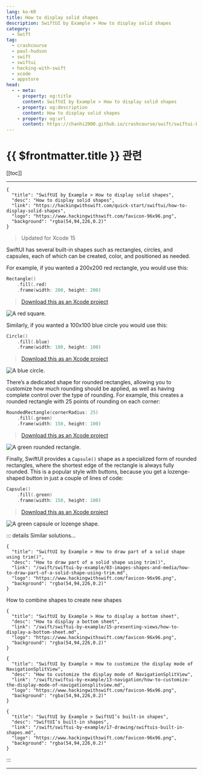 ```yaml
---
lang: ko-KR
title: How to display solid shapes
description: SwiftUI by Example > How to display solid shapes
category:
  - Swift
tag: 
  - crashcourse
  - paul-hudson
  - swift
  - swiftui
  - hacking-with-swift
  - xcode
  - appstore
head:
  - - meta:
    - property: og:title
      content: SwiftUI by Example > How to display solid shapes
    - property: og:description
      content: How to display solid shapes
    - property: og:url
      content: https://chanhi2000.github.io/crashcourse/swift/swiftui-by-example/03-images-shapes-and-media/how-to-display-solid-shapes.html
---
```


# {{ $frontmatter.title }} 관련

[[toc]]

---

```component VPCard
{
  "title": "SwiftUI by Example > How to display solid shapes",
  "desc": "How to display solid shapes",
  "link": "https://hackingwithswift.com/quick-start/swiftui/how-to-display-solid-shapes",
  "logo": "https://www.hackingwithswift.com/favicon-96x96.png",
  "background": "rgba(54,94,226,0.2)"
}
```

> Updated for Xcode 15

SwiftUI has several built-in shapes such as rectangles, circles, and capsules, each of which can be created, color, and positioned as needed.

For example, if you wanted a 200x200 red rectangle, you would use this:

```swift
Rectangle()
    .fill(.red)
    .frame(width: 200, height: 200)
```

> [<FontIcon icon="fas fa-download"/>Download this as an Xcode project](https://www.hackingwithswift.com/files/projects/swiftui/how-to-display-solid-shapes-1.zip)

![A red square.](https://www.hackingwithswift.com/img/books/quick-start/swiftui/how-to-display-solid-shapes-1~dark.png)

Similarly, if you wanted a 100x100 blue circle you would use this:

```swift
Circle()
    .fill(.blue)
    .frame(width: 100, height: 100)
```

> [<FontIcon icon="fas fa-download"/>Download this as an Xcode project](https://www.hackingwithswift.com/files/projects/swiftui/how-to-display-solid-shapes-2.zip)

![A blue circle.](https://www.hackingwithswift.com/img/books/quick-start/swiftui/how-to-display-solid-shapes-2~dark.png)

There’s a dedicated shape for rounded rectangles, allowing you to customize how much rounding should be applied, as well as having complete control over the type of rounding. For example, this creates a rounded rectangle with 25 points of rounding on each corner:

```swift
RoundedRectangle(cornerRadius: 25)
    .fill(.green)
    .frame(width: 150, height: 100)
```

> [<FontIcon icon="fas fa-download"/>Download this as an Xcode project](https://www.hackingwithswift.com/files/projects/swiftui/how-to-display-solid-shapes-3.zip)

![A green rounded rectangle.](https://www.hackingwithswift.com/img/books/quick-start/swiftui/how-to-display-solid-shapes-3~dark.png)

Finally, SwiftUI provides a `Capsule()` shape as a specialized form of rounded rectangles, where the shortest edge of the rectangle is always fully rounded. This is a popular style with buttons, because you get a lozenge-shaped button in just a couple of lines of code:

```swift
Capsule()
    .fill(.green)
    .frame(width: 150, height: 100)
```

> [<FontIcon icon="fas fa-download"/>Download this as an Xcode project](https://www.hackingwithswift.com/files/projects/swiftui/how-to-display-solid-shapes-4.zip)

![A green capsule or lozenge shape.](https://www.hackingwithswift.com/img/books/quick-start/swiftui/how-to-display-solid-shapes-4~dark.png)

::: details Similar solutions…

```component VPCard
{
  "title": "SwiftUI by Example > How to draw part of a solid shape using trim()",
  "desc": "How to draw part of a solid shape using trim()",
  "link": "/swift/swiftui-by-example/03-images-shapes-and-media/how-to-draw-part-of-a-solid-shape-using-trim.md",
  "logo": "https://www.hackingwithswift.com/favicon-96x96.png",
  "background": "rgba(54,94,226,0.2)"
}
```

How to combine shapes to create new shapes

```component VPCard
{
  "title": "SwiftUI by Example > How to display a bottom sheet",
  "desc": "How to display a bottom sheet",
  "link": "/swift/swiftui-by-example/15-presenting-views/how-to-display-a-bottom-sheet.md",
  "logo": "https://www.hackingwithswift.com/favicon-96x96.png",
  "background": "rgba(54,94,226,0.2)"
}
```

```component VPCard
{
  "title": "SwiftUI by Example > How to customize the display mode of NavigationSplitView",
  "desc": "How to customize the display mode of NavigationSplitView",
  "link": "/swift/swiftui-by-example/13-navigation/how-to-customize-the-display-mode-of-navigationsplitview.md",
  "logo": "https://www.hackingwithswift.com/favicon-96x96.png",
  "background": "rgba(54,94,226,0.2)"
}
```

```component VPCard
{
  "title": "SwiftUI by Example > SwiftUI’s built-in shapes",
  "desc": "SwiftUI’s built-in shapes",
  "link": "/swift/swiftui-by-example/17-drawing/swiftuis-built-in-shapes.md",
  "logo": "https://www.hackingwithswift.com/favicon-96x96.png",
  "background": "rgba(54,94,226,0.2)"
}
```

:::

---

<TagLinks />